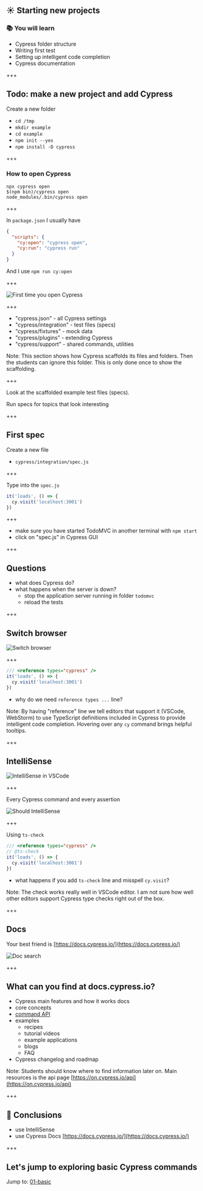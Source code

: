 ## ☀️ Starting new projects

### 📚 You will learn

- Cypress folder structure
- Writing first test
- Setting up intelligent code completion
- Cypress documentation

+++

## Todo: make a new project and add Cypress

Create a new folder

- `cd /tmp`
- `mkdir example`
- `cd example`
- `npm init --yes`
- `npm install -D cypress`

+++

### How to open Cypress

```
npx cypress open
$(npm bin)/cypress open
node_modules/.bin/cypress open
```

+++

In `package.json` I usually have

```json
{
  "scripts": {
    "cy:open": "cypress open",
    "cy:run": "cypress run"
  }
}
```

And I use `npm run cy:open`

+++

![First time you open Cypress](./images/cypress-scaffold.png)

+++

- "cypress.json" - all Cypress settings
- "cypress/integration" - test files (specs)
- "cypress/fixtures" - mock data
- "cypress/plugins" - extending Cypress
- "cypress/support" - shared commands, utilities

Note:
This section shows how Cypress scaffolds its files and folders. Then the students can ignore this folder. This is only done once to show the scaffolding.

+++

Look at the scaffolded example test files (specs).

Run specs for topics that look interesting

+++

## First spec

Create a new file

- `cypress/integration/spec.js`

+++

Type into the `spec.js`

```js
it('loads', () => {
  cy.visit('localhost:3001')
})
```

+++

- make sure you have started TodoMVC in another terminal with `npm start`
- click on "spec.js" in Cypress GUI

+++

## Questions

- what does Cypress do?
- what happens when the server is down?
  - stop the application server running in folder `todomvc`
  - reload the tests

+++

## Switch browser

![Switch browser](./images/switch-browser.png)

+++

```js
/// <reference types="cypress" />
it('loads', () => {
  cy.visit('localhost:3001')
})
```

- why do we need `reference types ...` line?

Note:
By having "reference" line we tell editors that support it (VSCode, WebStorm) to use TypeScript definitions included in Cypress to provide intelligent code completion. Hovering over any `cy` command brings helpful tooltips.

+++

## IntelliSense

![IntelliSense in VSCode](./images/cy-get-intellisense.png)

+++

Every Cypress command and every assertion

![Should IntelliSense](./images/should-intellisense.jpeg)

+++

Using `ts-check`

```js
/// <reference types="cypress" />
// @ts-check
it('loads', () => {
  cy.visit('localhost:3001')
})
```

- what happens if you add `ts-check` line and misspell `cy.visit`?

Note:
The check works really well in VSCode editor. I am not sure how well other editors support Cypress type checks right out of the box.

+++

## Docs

Your best friend is [https://docs.cypress.io/](https://docs.cypress.io/)

![Doc search](./images/docs-search.png)

+++

## What can you find at docs.cypress.io?

- Cypress main features and how it works docs
- core concepts
- [command API](https://on.cypress.io/api)
- examples
  - recipes
  - tutorial videos
  - example applications
  - blogs
  - FAQ
- Cypress changelog and roadmap

Note:
Students should know where to find information later on. Main resources is the api page [https://on.cypress.io/api](https://on.cypress.io/api)

+++

## 🏁 Conclusions

- use IntelliSense
- use Cypress Docs [https://docs.cypress.io/](https://docs.cypress.io/)

+++

## Let's jump to exploring basic Cypress commands

Jump to: [01-basic](?p=01-basic)
